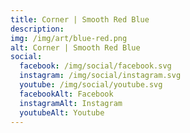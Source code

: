 ```yaml
---
title: Corner | Smooth Red Blue
description: 
img: /img/art/blue-red.png
alt: Corner | Smooth Red Blue
social:
  facebook: /img/social/facebook.svg
  instagram: /img/social/instagram.svg
  youtube: /img/social/youtube.svg
  facebookAlt: Facebook
  instagramAlt: Instagram
  youtubeAlt: Youtube
---
```


